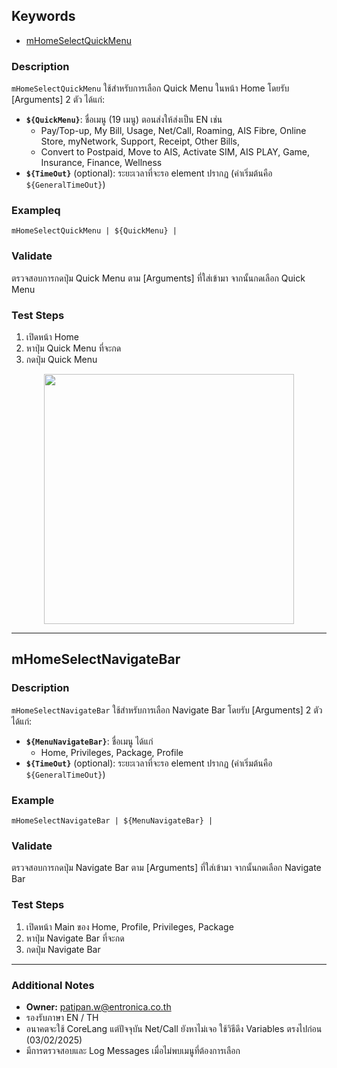 ## Keywords
- [mHomeSelectQuickMenu](#mhomeselectquickmenu)

### Description
`mHomeSelectQuickMenu` ใช้สำหรับการเลือก Quick Menu ในหน้า Home โดยรับ [Arguments] 2 ตัว ได้แก่:

- **`${QuickMenu}`**: ชื่อเมนู (19 เมนู) ตอนส่งให้ส่งเป็น EN เช่น
  - Pay/Top-up, My Bill, Usage, Net/Call, Roaming, AIS Fibre, Online Store, myNetwork, Support, Receipt, Other Bills,
  - Convert to Postpaid, Move to AIS, Activate SIM, AIS PLAY, Game, Insurance, Finance, Wellness
- **`${TimeOut}`** (optional): ระยะเวลาที่จะรอ element ปรากฏ (ค่าเริ่มต้นคือ `${GeneralTimeOut}`)

### Exampleq
```
mHomeSelectQuickMenu | ${QuickMenu} |
```

### Validate
ตรวจสอบการกดปุ่ม Quick Menu ตาม [Arguments] ที่ใส่เข้ามา จากนั้นกดเลือก Quick Menu

### Test Steps
1. เปิดหน้า Home
2. หาปุ่ม Quick Menu ที่จะกด
3. กดปุ่ม Quick Menu

<p align="center">
  <img src="https://github.com/user-attachments/assets/aac35b96-06f7-4567-a875-9ee025a1b41b" width="400">
</p>

---

## mHomeSelectNavigateBar

### Description
`mHomeSelectNavigateBar` ใช้สำหรับการเลือก Navigate Bar โดยรับ [Arguments] 2 ตัว ได้แก่:

- **`${MenuNavigateBar}`**: ชื่อเมนู ได้แก่
  - Home, Privileges, Package, Profile
- **`${TimeOut}`** (optional): ระยะเวลาที่จะรอ element ปรากฏ (ค่าเริ่มต้นคือ `${GeneralTimeOut}`)

### Example
```
mHomeSelectNavigateBar | ${MenuNavigateBar} |
```

### Validate
ตรวจสอบการกดปุ่ม Navigate Bar ตาม [Arguments] ที่ใส่เข้ามา จากนั้นกดเลือก Navigate Bar

### Test Steps
1. เปิดหน้า Main ของ Home, Profile, Privileges, Package
2. หาปุ่ม Navigate Bar ที่จะกด
3. กดปุ่ม Navigate Bar

---

### Additional Notes
- **Owner:** patipan.w@entronica.co.th
- รองรับภาษา EN / TH
- อนาคตจะใช้ CoreLang แต่ปัจจุบัน Net/Call ยังหาไม่เจอ ใช้วิธีดึง Variables ตรงไปก่อน (03/02/2025)
- มีการตรวจสอบและ Log Messages เมื่อไม่พบเมนูที่ต้องการเลือก
